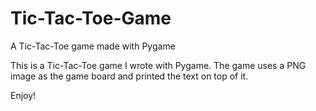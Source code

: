 # Tic-Tac-Toe-Game
A Tic-Tac-Toe game made with Pygame

This is a Tic-Tac-Toe game I wrote with Pygame. 
The game uses a PNG image as the game board and printed the text on top of it.

Enjoy!

